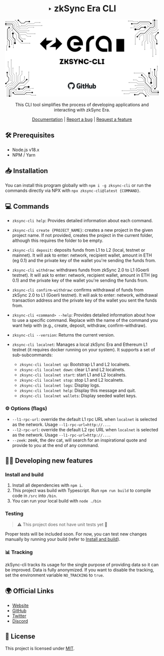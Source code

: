 <div align="center">

# ‣ zkSync Era CLI 

![zksync cli](./zksync-cli-banner.png)

This CLI tool simplifies the process of developing applications and interacting with zkSync Era.

[Documentation](https://era.zksync.io/docs/tools/zksync-cli) | [Report a bug](https://github.com/matter-labs/zksync-cli/issues/new) | [Request a feature](https://github.com/matter-labs/zksync-cli/issues/new)

[pr-welcome]: https://img.shields.io/static/v1?color=indigo&label=PRs&style=flat&message=welcome

</div>

## 🛠 Prerequisites

- Node.js v18.x
- NPM / Yarn

## 📥 Installation

You can install this program globally with `npm i -g zksync-cli` or run the commands directly via NPX with `npx zksync-cli@latest {COMMAND}`.

## 💻 Commands

- `zksync-cli help`: Provides detailed information about each command. 

- `zksync-cli create {PROJECT_NAME}`: creates a new project in the given project name. If not provided, creates the project in the current folder, although this requires the folder to be empty.

- `zksync-cli deposit`: deposits funds from L1 to L2 (local, testnet or mainnet). It will ask to enter: network, recipient wallet, amount in ETH (eg 0.1) and the private key of the wallet you're sending the funds from.

- `zksync-cli withdraw`: withdraws funds from zkSync 2.0 to L1 (Goerli testnet). It will ask to enter: network, recipient wallet, amount in ETH (eg 0.1) and the private key of the wallet you're sending the funds from.

- `zksync-cli confirm-withdraw`: confirms withdrawal of funds from zkSync 2.0 to L1 (Goerli testnet). It will ask to enter: network, withdrawal transaction address and the private key of the wallet you sent the funds from.

- `zksync-cli <command> --help`: Provides detailed information about how to use a specific command. Replace <command> with the name of the command you want help with (e.g., create, deposit, withdraw, confirm-withdraw).

- `zksync-cli --version`: Returns the current version.

- `zksync-cli localnet`: Manages a local zkSync Era and Ethereum L1 testnet (it requires docker running on your system). It supports a set of sub-subcommands:
  - `zksync-cli localnet up`: Bootstrap L1 and L2 localnets.
  - `zksync-cli localnet down`: clear L1 and L2 localnets.
  - `zksync-cli localnet start`: start L1 and L2 localnets.
  - `zksync-cli localnet stop`: stop L1 and L2 localnets.
  - `zksync-cli localnet logs`: Display logs.
  - `zksync-cli localnet help`: Display this message and quit.
  - `zksync-cli localnet wallets`: Display seeded wallet keys.

### ⚙️ Options (flags)

- `--l1-rpc-url`: override the default L1 rpc URL when `localnet` is selected as the network. Usage `--l1-rpc-url=http://...`.
- `--l2-rpc-url`: override the default L2 rpc URL when `localnet` is selected as the network. Usage `--l1-rpc-url=http://...`.
- `--zeek`: zeek, the dev cat, will search for an inspirational quote and provide to you at the end of any command.

## 👩‍💻 Developing new features

### Install and build

1. Install all dependencies with `npm i`.
2. This project was build with Typescript. Run `npm run build` to compile code in `/src` into `/bin`.
3. You can run your local build with `node ./bin`

### Testing

> ⚠️ This project does not have unit tests yet 🤕

Proper tests will be included soon. For now, you can test new changes manually by running your build (refer to [Install and build](#install-and-build)).


### 📊 Tracking

zkSync-cli tracks its usage for the single purpose of providing data so it can be improved. Data is fully anonymized. If you want to disable the tracking, set the environment variable `NO_TRACKING` to `true`.

## 🌍 Official Links

- [Website](https://zksync.io/)
- [GitHub](https://github.com/matter-labs)
- [Twitter](https://twitter.com/zksync)
- [Discord](https://join.zksync.dev/)

## 📜 License

This project is licensed under [MIT](./LICENSE-MIT).